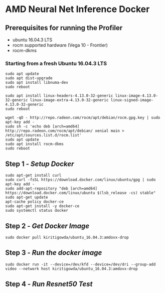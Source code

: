 # AMD Neural Net Inference Docker

## Prerequisites for running the Profiler
* ubuntu 16.04.3 LTS
* rocm supported hardware (Vega 10 - Frontier)
* rocm-dkms

### Starting from a fresh Ubuntu 16.04.3 LTS
````
sudo apt update
sudo apt dist-upgrade
sudo apt install libnuma-dev
sudo reboot
````
````
sudo apt install linux-headers-4.13.0-32-generic linux-image-4.13.0-32-generic linux-image-extra-4.13.0-32-generic linux-signed-image-4.13.0-32-generic
sudo reboot 
````
````
wget -qO - http://repo.radeon.com/rocm/apt/debian/rocm.gpg.key | sudo apt-key add -
sudo sh -c 'echo deb [arch=amd64] http://repo.radeon.com/rocm/apt/debian/ xenial main > /etc/apt/sources.list.d/rocm.list'
sudo apt update
sudo apt install rocm-dkms
sudo reboot
````

## Step 1 - *Setup Docker*
````
sudo apt-get install curl
sudo curl -fsSL https://download.docker.com/linux/ubuntu/gpg | sudo apt-key add -
sudo add-apt-repository "deb [arch=amd64] https://download.docker.com/linux/ubuntu $(lsb_release -cs) stable"
sudo apt-get update
apt-cache policy docker-ce
sudo apt-get install -y docker-ce
sudo systemctl status docker
````

## Step 2 - *Get Docker Image*
````
sudo docker pull kiritigowda/ubuntu_16.04.3:amdovx-drop
````

## Step 3 - *Run the docker image*
````
sudo docker run -it --device=/dev/kfd --device=/dev/dri --group-add video --network host kiritigowda/ubuntu_16.04.3:amdovx-drop
````
## Step 4 - *Run Resnet50 Test*

